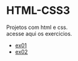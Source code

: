 # HTML-CSS3
 Projetos com html e css.<br>
 acesse aqui os exercicios.
<ul>

 <li><a href="https://edersonsantosp.github.io/HTML-CSS3/html/exercicios/ex01/" target="_blank">ex01</a></li>
 <li><a href="https://edersonsantosp.github.io/HTML-CSS3/html/exercicios/tabela/tabela-02.html" target="_blank">ex02</a></li>
</ul>
